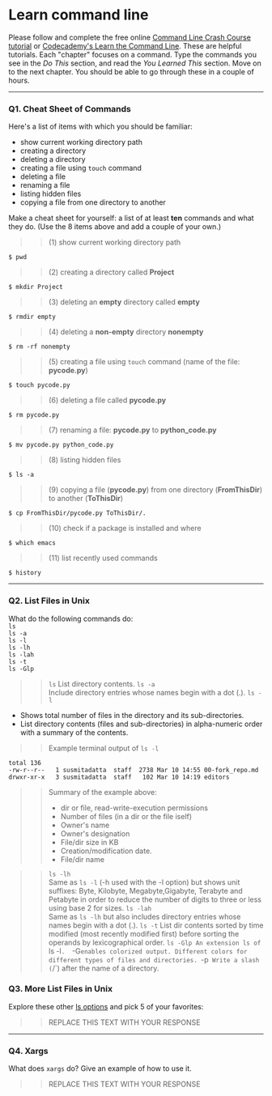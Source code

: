 # Learn command line

Please follow and complete the free online [Command Line Crash Course
tutorial](https://web.archive.org/web/20160708171659/http://cli.learncodethehardway.org/book/) or [Codecademy's Learn the Command Line](https://www.codecademy.com/learn/learn-the-command-line). These are helpful tutorials. Each "chapter" focuses on a command. Type the commands you see in the _Do This_ section, and read the _You Learned This_ section. Move on to the next chapter. You should be able to go through these in a couple of hours.

---

### Q1.  Cheat Sheet of Commands  

Here's a list of items with which you should be familiar:  
* show current working directory path
* creating a directory
* deleting a directory
* creating a file using `touch` command
* deleting a file
* renaming a file
* listing hidden files
* copying a file from one directory to another

Make a cheat sheet for yourself: a list of at least **ten** commands and what they do.  (Use the 8 items above and add a couple of your own.)  

>> (1) show current working directory path
```console
$ pwd
```
>> (2) creating a directory called **Project**
```console
$ mkdir Project
```
>> (3) deleting an **empty** directory called **empty**
```console
$ rmdir empty
```
>> (4) deleting a **non-empty** directory **nonempty**
```console
$ rm -rf nonempty
```
>> (5) creating a file using `touch` command (name of the file: **pycode.py**)
```console
$ touch pycode.py 
```
>> (6) deleting a file called **pycode.py**
```console
$ rm pycode.py
```
>> (7) renaming a file: **pycode.py** to **python_code.py** 
```console
$ mv pycode.py python_code.py
```
>> (8) listing hidden files
```console
$ ls -a
```
>> (9) copying a file (**pycode.py**) from one directory (**FromThisDir**) to another (**ToThisDir**)
```console
$ cp FromThisDir/pycode.py ToThisDir/.
```
>> (10) check if a package is installed and where
```console
$ which emacs
```
>> (11) list recently used commands
```console
$ history
```




---

### Q2.  List Files in Unix   

What do the following commands do:  
`ls`  
`ls -a`  
`ls -l`  
`ls -lh`  
`ls -lah`  
`ls -t`  
`ls -Glp`  

> > `ls` 
List directory contents.
> > `ls -a`  
Include directory entries whose names begin with a dot (.).
> > `ls -l`  
* Shows total number of files in the directory and its sub-directories. 
* List directory contents (files and sub-directories) in alpha-numeric order with a summary of the contents. 
> > Example terminal output of `ls -l`
``` console 
total 136
-rw-r--r--   1 susmitadatta  staff  2738 Mar 10 14:55 00-fork_repo.md
drwxr-xr-x   3 susmitadatta  staff   102 Mar 10 14:19 editors
```
>> Summary of the example above:
>> * dir or file, read-write-execution permissions
>> * Number of files (in a dir or the file iself)
>> * Owner's name
>> * Owner's designation
>> * File/dir size in KB 
>> * Creation/modification date. 
>> * File/dir name

> > `ls -lh`  
Same as `ls -l` (-h used with the -l option) but shows unit suffixes: 
Byte, Kilobyte, Megabyte,Gigabyte, Terabyte and Petabyte in order to reduce the number of digits to three or less using base 2 for sizes.
> > `ls -lah`  
Same as `ls -lh` but also includes directory entries whose names begin with a dot (.).
> > `ls -t` 
List dir contents sorted by time modified (most recently modified first) before sorting the operands by lexicographical order.
> > `ls -Glp
An extension ls of `ls -l`. 
`-G` enables colorized output. Different colors for different types of files and directories. 
`-p` Write a slash (`/`) after the name of a directory.

### Q3.  More List Files in Unix  

Explore these other [ls options](http://www.techonthenet.com/unix/basic/ls.php) and pick 5 of your favorites:

> > REPLACE THIS TEXT WITH YOUR RESPONSE

---

### Q4.  Xargs   

What does `xargs` do? Give an example of how to use it.

> > REPLACE THIS TEXT WITH YOUR RESPONSE

 


